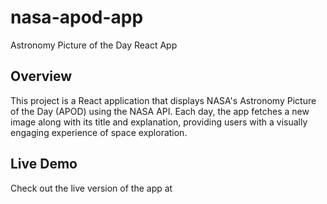 # nasa-apod-app
Astronomy Picture of the Day React App

## Overview
This project is a React application that displays NASA's Astronomy Picture of the Day (APOD) using the NASA API. Each day, the app fetches a new image along with its title and explanation, providing users with a visually engaging experience of space exploration.

## Live Demo
Check out the live version of the app at 